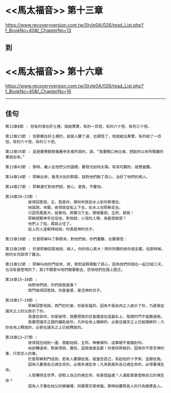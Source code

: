 # <<馬太福音>> 第十三章
<https://www.recoveryversion.com.tw/Style0A/026/read_List.php?f_BookNo=40&f_ChapterNo=13>

## 到
          
# <<馬太福音>> 第十六章
<https://www.recoveryversion.com.tw/Style0A/026/read_List.php?f_BookNo=40&f_ChapterNo=16>

***
## 佳句
```
第13章8節 : 但有的落在好土裡，就結果實，有的一百倍，有的六十倍，有的三十倍。
```

```
第13章23節 : 但那撒在好土裡的，就是人聽了道，也領悟了，他就結出果實，有的結了一百倍，有的六十倍，有的三十倍。
```

```
第13章35節 : 這是要應驗那藉著申言者所說的，說，“我要開口用比喻，把創世以來所隱藏的事說出來。”
```

```
第13章43節 : 那時，義人在他們父的國裡，要發光如同太陽。有耳可聽的，就應當聽。
```

```
第14章14節 : 耶穌出來，看見大批的群眾，就對他們動了慈心，治好了他們的病人。
```

```
第14章27節 : 耶穌連忙對他們說，放心，是我，不要怕。
```

```
第14章28~33節 : 
          彼得回答說，主，若是你，請吩咐我從水上到你那裡去。
          祂就說，來罷。彼得就從船上下去，在水上向耶穌走去。
          只因見風甚大，就害怕，將要沉下去，便喊著說，主阿，救我！
          耶穌趕緊伸手拉住他，對他說，小信的人哪，為甚麼疑惑？
          他們上了船，風就止住了。
          船上的人遂都拜祂說，你真是神的兒子。
```

```
第15章10節 : 於是耶穌叫了群眾來，對他們說，你們要聽，也要領悟：
```

```
第15章28節 : 於是耶穌回答她說，婦人，你的信心真大！照你所願的給你成全罷。從那時候，她的女兒就得了醫治。
```

```
第15章32節 : 耶穌叫祂的門徒來，說，我對這群眾動了慈心，因為他們同我在一起已經三天，也沒有甚麼喫的了。我1不願意叫他們餓著散去，恐怕他們在路上困乏。
```

```
第16章15~16節 : 
          祂對他們說，你們說我是誰？
          西門彼得回答說，你是基督，是活神的兒子。
```

```
第16章17~19節 : 
          耶穌回答他說，西門巴約拿，你是有福的，因為不是血肉之人啟示了你，乃是我在諸天之上的父啟示了你。
          我還告訴你，你是彼得，我要把我的召會建造在這磐石上，陰間的門不能勝過她。
          我要把諸天之國的鑰匙給你，凡你在地上捆綁的，必是在諸天之上已經捆綁的；凡你在地上釋放的，必是在諸天之上已經釋放的。
```

```
第16章22~27節 : 
          彼得就拉祂到一邊，責勸祂說，主阿，神眷憐你，這事絕不會臨到你。
          祂卻轉過來，對彼得說，撒但，退我後面去罷！你是絆跌我的，因為你不思念神的事，只思念人的事。
          於是耶穌對門徒說，若有人要跟從我，就當否認己，背起他的十字架，並跟從我。
          因為凡要救自己魂生命的，必喪失魂生命；凡為我喪失自己魂生命的，必得著魂生命。
          人若賺得全世界，卻賠上自己的魂生命，有甚麼益處？人還能拿甚麼換自己的魂生命？
          因為人子要在祂父的榮耀裡，同著眾天使來臨，那時祂要照各人的行為報應各人。
```
